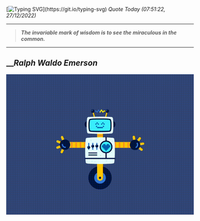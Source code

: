 [![Typing SVG](https://readme-typing-svg.herokuapp.com?font=Press+Start+2P&color=C2F784&size=35&width=900&height=100&lines=Hello+World%2C+I'm+Hung+!)](https://git.io/typing-svg) 
_Quote Today (07:51:22, 27/12/2022)_
___
>**_The invariable mark of wisdom is to see the miraculous in the common._**
___

## __**_Ralph Waldo Emerson_**

![RobotDance](src/assets/images/robot-dancing-dribble.gif?style=center)
